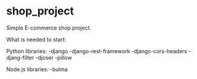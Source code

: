# shop_project
Simple E-commerce shop project. 

What is needed to start:

  Python libraries:
    -django
    -django-rest-framework
    -django-cors-headers
    -djang-filter
    -djoser
    -pillow

  Node.js libraries:
    -bulma

